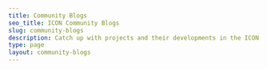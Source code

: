 ```yaml
---
title: Community Blogs
seo_title: ICON Community Blogs
slug: community-blogs
description: Catch up with projects and their developments in the ICON ecosystem.
type: page
layout: community-blogs
---
```


